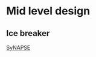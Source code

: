# Mid level design

## Ice breaker

[SyNAPSE](http://www-03.ibm.com/press/us/en/pressrelease/41710.wss)
